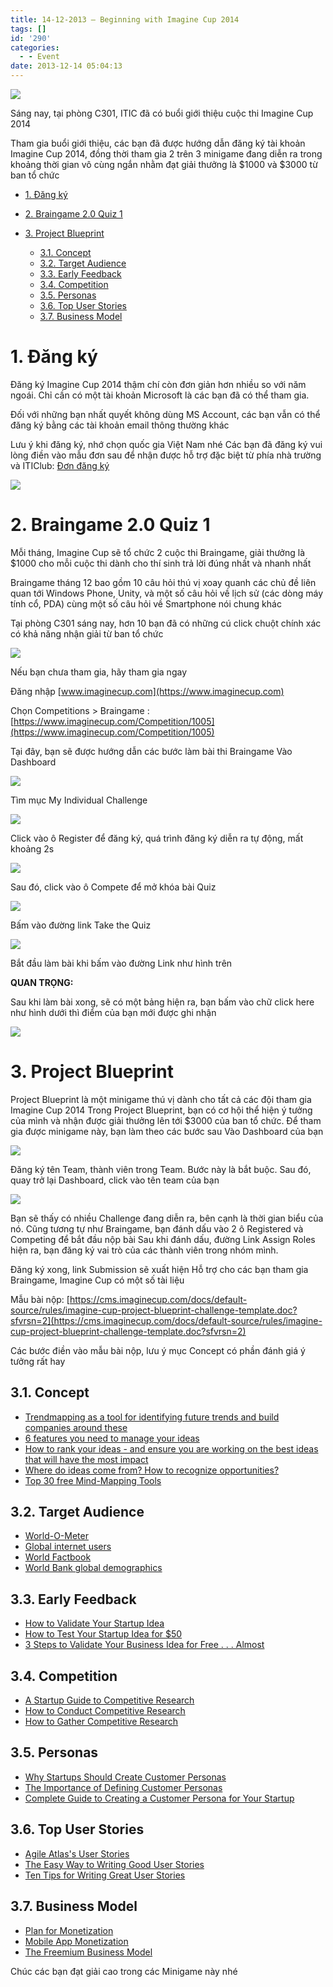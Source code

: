 ```yaml
---
title: 14-12-2013 – Beginning with Imagine Cup 2014
tags: []
id: '290'
categories:
  - - Event
date: 2013-12-14 05:04:13
---
```


![](https://farm8.staticflickr.com/7329/11364392626_9b74cf5a4b_o.jpg)

Sáng nay, tại phòng C301, ITIC đã có buổi giới thiệu cuộc thi Imagine Cup 2014

Tham gia buổi giới thiệu, các bạn đã được hướng dẫn đăng ký tài khoản Imagine Cup 2014, đồng thời tham gia 2 trên 3 minigame đang diễn ra trong khoảng thời gian vô cùng ngắn nhằm đạt giải thưởng là $1000 và $3000 từ ban tổ chức
<!-- more -->
*   [1. Đăng ký](#1-đăng-ký)
*   [2. Braingame 2.0 Quiz 1](#2-braingame-20-quiz-1)
*   [3. Project Blueprint](#3-project-blueprint)
    
    *   [3.1. Concept](#31-concept)
    *   [3.2. Target Audience](#32-target-audience)
    *   [3.3. Early Feedback](#33-early-feedback)
    *   [3.4. Competition](#34-competition)
    *   [3.5. Personas](#35-personas)
    *   [3.6. Top User Stories](#36-top-user-stories)
    *   [3.7. Business Model](#37-business-model)

# 1. Đăng ký

Đăng ký Imagine Cup 2014 thậm chí còn đơn giản hơn nhiều so với năm ngoái. Chỉ cần có một tài khoản Microsoft là các bạn đã có thể tham gia.

Đối với những bạn nhất quyết không dùng MS Account, các bạn vẫn có thể đăng ký bằng các tài khoản email thông thường khác

Lưu ý khi đăng ký, nhớ chọn quốc gia Việt Nam nhé Các bạn đã đăng ký vui lòng điền vào mẫu đơn sau để nhận được hỗ trợ đặc biệt từ phía nhà trường và ITIClub: [Đơn đăng ký](https://docs.google.com/forms/d/1SRbaqZoA1m4VjmYZbHl0H00Y-babT9boOEw-X-lcY6s/viewform)

![](https://farm8.staticflickr.com/7347/11364442916_15e680b7e9_o.png)

# 2. Braingame 2.0 Quiz 1

Mỗi tháng, Imagine Cup sẽ tổ chức 2 cuộc thi Braingame, giải thưởng là $1000 cho mỗi cuộc thi dành cho thí sinh trả lời đúng nhất và nhanh nhất

Braingame tháng 12 bao gồm 10 câu hỏi thú vị xoay quanh các chủ đề liên quan tới Windows Phone, Unity, và một số câu hỏi về lịch sử (các dòng máy tính cổ, PDA) cùng một số câu hỏi về Smartphone nói chung khác

Tại phòng C301 sáng nay, hơn 10 bạn đã có những cú click chuột chính xác có khả năng nhận giải từ ban tổ chức

![](https://farm6.staticflickr.com/5511/11364492066_ff5966f665_o.png)

Nếu bạn chưa tham gia, hãy tham gia ngay

Đăng nhập [www.imaginecup.com](https://www.imaginecup.com)

Chọn Competitions > Braingame : [https://www.imaginecup.com/Competition/1005](https://www.imaginecup.com/Competition/1005)

Tại đây, bạn sẽ được hướng dẫn các bước làm bài thi Braingame Vào Dashboard

![](https://farm6.staticflickr.com/5478/11364526066_596ba840fe_o.png)

Tìm mục My Individual Challenge

![](https://cms.imaginecup.com/images/default-source/GetStarted/braingames/2-challenges.png)

Click vào ô Register để đăng ký, quá trình đăng ký diễn ra tự động, mất khoảng 2s

![](https://cms.imaginecup.com/images/default-source/GetStarted/braingames/3-register.png)

Sau đó, click vào ô Compete để mở khóa bài Quiz

![](https://cms.imaginecup.com/images/default-source/GetStarted/braingames/4-compete.png)

Bấm vào đường link Take the Quiz

![](https://cms.imaginecup.com/images/default-source/GetStarted/braingames/5-start.png)

Bắt đầu làm bài khi bấm vào đường Link như hình trên

**QUAN TRỌNG:**

Sau khi làm bài xong, sẽ có một bảng hiện ra, bạn bấm vào chữ click here như hình dưới thì điểm của bạn mới được ghi nhận

![](https://cms.imaginecup.com/images/default-source/GetStarted/braingames/6-return.png)

# 3. Project Blueprint

Project Blueprint là một minigame thú vị dành cho tất cả các đội tham gia Imagine Cup 2014 Trong Project Blueprint, bạn có cơ hội thể hiện ý tưởng của mình và nhận được giải thưởng lên tới $3000 của ban tổ chức. Để tham gia được minigame này, bạn làm theo các bước sau Vào Dashboard của bạn

![](https://farm4.staticflickr.com/3765/11364718153_e5f7c29580_o.png)

Đăng ký tên Team, thành viên trong Team. Bước này là bắt buộc. Sau đó, quay trở lại Dashboard, click vào tên team của bạn

![](https://farm8.staticflickr.com/7360/11364637476_15e8cf2bac_o.png)

Bạn sẽ thấy có nhiều Challenge đang diễn ra, bên cạnh là thời gian biểu của nó. Cũng tương tự như Braingame, bạn đánh dấu vào 2 ô Registered và Competing để bắt đầu nộp bài Sau khi đánh dấu, đường Link Assign Roles hiện ra, bạn đăng ký vai trò của các thành viên trong nhóm mình.

Đăng ký xong, link Submission sẽ xuất hiện Hỗ trợ cho các bạn tham gia Braingame, Imagine Cup có một số tài liệu

Mẫu bài nộp: [https://cms.imaginecup.com/docs/default-source/rules/imagine-cup-project-blueprint-challenge-template.doc?sfvrsn=2](https://cms.imaginecup.com/docs/default-source/rules/imagine-cup-project-blueprint-challenge-template.doc?sfvrsn=2)

Các bước điền vào mẫu bài nộp, lưu ý mục Concept có phần đánh giá ý tưởng rất hay

## 3.1. Concept

*   [Trendmapping as a tool for identifying future trends and build companies around these](https://www.youtube.com/watch?v=p0FyjLUz1Ag&feature=youtu.be)
*   [6 features you need to manage your ideas](https://philmckinney.com/archives/2012/03/the-6-features-needed-in-your-idea-management-system.html)
*   [How to rank your ideas - and ensure you are working on the best ideas that will have the most impact](https://philmckinney.com/archives/2008/03/podcast-ranking-your-ideas.html)
*   [Where do ideas come from? How to recognize opportunities?](https://www.ted.com/playlists/20/where_do_ideas_come_from.html)
*   [Top 30 free Mind-Mapping Tools](https://open-tube.com/top-12-best-free-mind-mapping-tools-2/)

## 3.2. Target Audience

*   [World-O-Meter](https://www.worldometers.info/)
*   [Global internet users](https://www.internetworldstats.com/stats.htm)
*   [World Factbook](https://www.cia.gov/library/publications/the-world-factbook/)
*   [World Bank global demographics](https://data.worldbank.org/topic)

## 3.3. Early Feedback

*   [How to Validate Your Startup Idea](https://www.inc.com/ilya-pozin/how-to-validate-your-start-up-idea.html)
*   [How to Test Your Startup Idea for $50](https://fundersandfounders.com/how-to-test-your-startup-idea-for-50/)
*   [3 Steps to Validate Your Business Idea for Free . . . Almost](https://www.startupbros.com/3-steps-to-validate-your-business-idea-for-free/)

## 3.4. Competition

*   [A Startup Guide to Competitive Research](https://justinmares.com/a-startup-guide-to-competitive-research/)
*   [How to Conduct Competitive Research](https://www.inc.com/guides/2010/05/conducting-competitive-research.html)
*   [How to Gather Competitive Research](https://www.cbsnews.com/8301-505125_162-51060253/how-to-gather-competitive-research/)

## 3.5. Personas

*   [Why Startups Should Create Customer Personas](https://www.markevanstech.com/2013/05/21/personas/)
*   [The Importance of Defining Customer Personas](https://casjam.com/defining-customer-personas/)
*   [Complete Guide to Creating a Customer Persona for Your Startup](https://marketingbeforefunding.com/2013/02/26/complete-guide-to-creating-a-customer-persona-for-your-startup/)

## 3.6. Top User Stories

*   [Agile Atlas's User Stories](https://agileatlas.org/articles/item/user-stories)
*   [The Easy Way to Writing Good User Stories](https://codesqueeze.com/the-easy-way-to-writing-good-user-stories/)
*   [Ten Tips for Writing Great User Stories](https://www.slideshare.net/romanpichler/writing-great-user-stories)

## 3.7. Business Model

*   [Plan for Monetization](https://msdn.microsoft.com/en-us/library/windows/apps/hh465433.aspx)
*   [Mobile App Monetization](https://venturebeat.com/2013/06/02/mobile-app-monetization-think-business-model-not-ads/)
*   [The Freemium Business Model](https://dailyemerald.com/2013/08/12/the-freemium-business-model-unpredictable-unbalanced-and-permeating-the-gaming-industry/)

Chúc các bạn đạt giải cao trong các Minigame này nhé